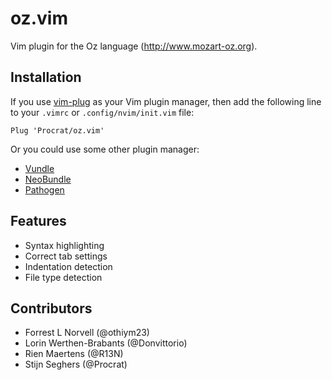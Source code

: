# oz.vim

Vim plugin for the Oz language (http://www.mozart-oz.org).


## Installation

If you use [vim-plug](https://github.com/junegunn/vim-plug) as your Vim plugin
manager, then add the following line to your `.vimrc` or `.config/nvim/init.vim`
file:

```vim
Plug 'Procrat/oz.vim'
```

Or you could use some other plugin manager:
- [Vundle](https://github.com/gmarik/vundle)
- [NeoBundle](https://github.com/Shougo/neobundle.vim)
- [Pathogen](https://github.com/tpope/vim-pathogen)


## Features

- Syntax highlighting
- Correct tab settings
- Indentation detection
- File type detection


## Contributors

- Forrest L Norvell (@othiym23)
- Lorin Werthen-Brabants (@Donvittorio)
- Rien Maertens (@R13N)
- Stijn Seghers (@Procrat)
